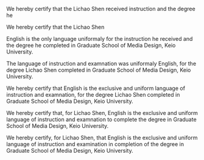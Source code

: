 We hereby certify that the Lichao Shen received instruction and the degree he



We hereby certify that the Lichao Shen

English is the only language uniformaly for the instruction he received and the degree he completed in Graduate School of Media Design, Keio University.

The language of instruction and examnation was uniformaly English, for the degree Lichao Shen completed in Graduate School of Media Design, Keio University.



We hereby certify that English is the exclusive and uniform language of instruction and examnation, for the degree Lichao Shen completed in Graduate School of Media Design, Keio University.



We hereby certify that, for Lichao Shen, English is the exclusive and uniform language of instruction and examnation to complete the degree in Graduate School of Media Design, Keio University.





We hereby certify, for Lichao Shen, that English is the exclusive and uniform language of instruction and examination in completion of the degree in Graduate School of Media Design, Keio University.